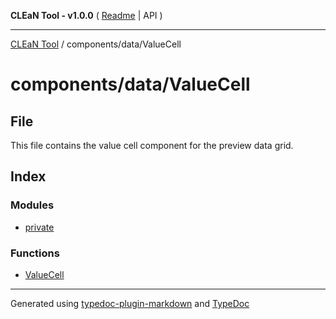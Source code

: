**CLEaN Tool - v1.0.0** ( [Readme](../../../README.md) \| API )

***

[CLEaN Tool](../../../modules.md) / components/data/ValueCell

# components/data/ValueCell

## File

This file contains the value cell component for the preview data grid.

## Index

### Modules

- [private](private/README.md)

### Functions

- [ValueCell](functions/ValueCell.md)

***

Generated using [typedoc-plugin-markdown](https://www.npmjs.com/package/typedoc-plugin-markdown) and [TypeDoc](https://typedoc.org/)
